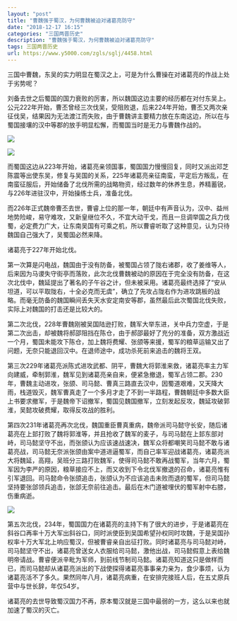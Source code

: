 ```yaml
---
layout: "post"
title: "曹魏强于蜀汉，为何曹魏被迫对诸葛亮防守"
date: "2018-12-17 16:15"
categories: "三国两晋历史"
description: "曹魏强于蜀汉，为何曹魏被迫对诸葛亮防守"
tags: 三国两晋历史
url: https://www.y5000.com/zgls/sglj/4458.html
---
```






三国中曹魏，东吴的实力明显在蜀汉之上，可是为什么曹操在对诸葛亮的作战上处于劣势呢？

刘备去世之后蜀国的国力衰败的厉害，所以魏国这边主要的经历都在对付东吴上。公元222年开始，曹丕曾经三次伐吴，受阻败退，后来224年开始，曹丕又两次亲征伐吴，结果因为无法渡江而失败，由于曹魏讲主要精力放在东南这边，所以在与蜀国接壤的汉中等郡的放手明显松懈，而蜀国当时是无力与曹魏作战的。

![](https://img.y5000.com/uploads/allimg/161103/09324WO1-0.jpg)

![](https://img.y5000.com/uploads/allimg/161103/09324US2-1.jpg)

而蜀国这边从223年开始，诸葛亮亲领国事，蜀国国力慢慢回复，同时又派出邓芝陈震等出使东吴，修复与吴国的关系，225年诸葛亮亲征南蛮，平定后方叛乱，在南蛮征服后，开始储备了北伐所需的战略物资，经过数年的休养生息，养精蓄锐，与226年进驻汉中，开始操练士兵，准备北伐。

而226年正式魏帝曹丕去世，曹睿上位的那一年，朝廷中有声音认为，汉中、益州地势险峻，易守难攻，又新皇继位不久，不宜大动干戈，而且一旦调举国之兵力伐蜀，必定费力广大，让东南吴国有可乘之机，所以曹睿听取了这种意见，认为只待魏国自己强大了，吴蜀国必然来降。

诸葛亮于227年开始北伐。

第一次算是闪电战，魏国由于没有防备，被蜀国占领了陇右诸郡，收了姜维等人，后来因为马谡失守街亭而落败，此次北伐曹魏被动的原因在于完全没有防备，在这次北伐中，魏延提出了著名的子午谷之计，但未被采用。诸葛亮最终选择了“安从坦道，可以平取陇右，十全必克而无虞”，确立了先攻占陇右作为进攻跳板的战略。而毫无防备的魏国瞬间丢失天水安定南安等郡，虽然最后此次蜀国北伐失败，实际上对魏国的打击还是比较大的。

第二次北伐，228年曹魏刚被吴国陆逊打败，魏军大举东进，关中兵力空虚，于是第二次出击，却被魏将郝邵阻挡在陈仓，由于郝邵最好了充分的准备，双方激战近一个月，蜀国未能攻下陈仓，加上魏将费耀、张颌等来援，蜀军的粮草运输又出了问题，无奈只能退回汉中。在退师途中，成功杀死前来追击的魏将王双。

第三次229年诸葛亮派陈式进攻武都、阴平，曹魏大将郭淮来救，诸葛亮率主力军向建威，牵制郭淮，魏军见到诸葛亮亲自来，便紧急撤退，蜀军占领二郡。230年，曹魏主动进攻，张颌、司马懿、曹真三路直去汉中，因蜀道艰难，又天降大雨，栈道毁灭，魏军曹真走了一个多月才走了不到一半路程，曹魏朝廷中多数大臣上书要求撤军，于是魏帝下诏撤军，蜀国见魏国撤军，立刻发起反攻，魏延攻破郭淮，吴懿攻破费耀，取得反攻战的胜利。

第四次231年诸葛亮再次北伐，魏国重臣曹真重病，魏帝派司马懿守长安，随后诸葛亮在上邽打败了魏将郭淮等，并且抢收了魏军的麦子，与司马懿在上邽东部对峙，司马懿坚守不出，而张颌认为应该速战速决，魏军众将都嘲笑司马懿不敢与诸葛亮战，司马懿无奈派张颌由案中道进逼蜀军，而自己率军迎战诸葛亮，诸葛亮派大将魏延，高翔，吴班分三路打败魏军，使得司马懿不敢再战蜀军，当年六月，蜀军因为李严的原因，粮草接应不上，而又收到下令北伐军撤退的召命，诸葛亮惟有引军退回。司马懿命令张颌追击，张颌认为不应该追击未败而退的蜀军，但司马懿坚持要张郃领兵追击，张郃无奈前往追击。最后在木门道被埋伏的蜀军射中右膝，伤重病逝。

![](https://img.y5000.com/uploads/allimg/161103/09324S4E-2.jpg)

第五次北伐，234年，蜀国国力在诸葛亮的主持下有了很大的进步，于是诸葛亮在斜谷口再率十万大军出斜谷口，同时派使臣到吴国希望孙权同时攻魏，于是吴国孙权率十万大军北上响应蜀汉，但被曹睿亲自出征打败。同时诸葛亮与司马懿对峙，司马懿坚守不出，诸葛亮曾送女人衣服给司马懿，激他出战，司马懿假意上表给魏明帝请战。曹睿便派辛毗为军师，到前线节制司马懿。诸葛亮知道这只是做样而已，而司马懿却从诸葛亮派出的下战使探得诸葛亮事事亲力亲为，食少事烦，认为诸葛亮活不了多久。果然同年八月，诸葛亮病重，在安排完接班人后，在五丈原兵营中与世长辞，年仅54岁。

诸葛亮的去世导致蜀汉国力不再，原本蜀汉就是三国中最弱的一方，这么以来也就加速了蜀汉的灭亡。
